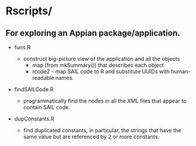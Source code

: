 # Rscripts/

## For exploring an Appian package/application.

+ funs.R
   + construct big-picture view of the application and all the objects
     + map (from mkSummary()) that describes each object
	 + rcode2 - map SAIL code to R and substitute UUIDs with human-readable names.
+ findSAILCode.R
   + programmatically find the nodes in all the XML files that appear to contain SAIL code.

+ dupConstants.R
   + find duplicated constants, in particular, the strings that have the same value but are
     referenced by 2 or more constants.
